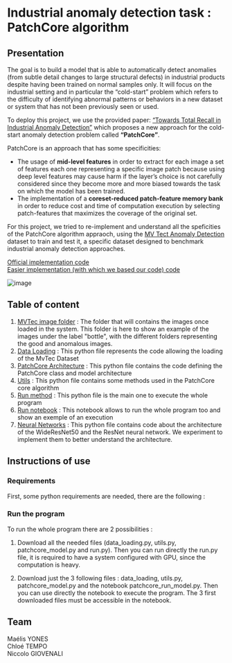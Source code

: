 # Industrial anomaly detection task : PatchCore algorithm

## Presentation 
The goal is to build a model that is able to automatically detect anomalies (from subtle detail changes to large structural defects) in industrial products despite having been trained on normal samples only. It will focus on the industrial setting and in particular the “cold-start” problem which refers to the difficulty of identifying abnormal patterns or behaviors in a new dataset or system that has not been previously seen or used. 

To deploy this project, we use the provided paper: [“Towards Total Recall in Industrial Anomaly Detection”](https://openaccess.thecvf.com/content/CVPR2022/papers/Roth_Towards_Total_Recall_in_Industrial_Anomaly_Detection_CVPR_2022_paper.pdf) which proposes a new approach for the cold-start anomaly detection problem called **“PatchCore”**. 

PatchCore is an approach that has some specificities:
- The usage of **mid-level features** in order to extract for each image a set of features each one representing a specific image patch because using deep level features may cause harm if the layer’s choice is not carefully considered since they become more and more biased towards the task on which the model has been trained.
- The implementation of a **coreset-reduced patch-feature memory bank** in order to reduce cost and time of computation execution by selecting patch-features that maximizes the coverage of the original set.

For this project, we tried to re-implement and understand all the speficities of the PatchCore algorithm appraoch, using the [MV Tect Anomaly Detection](https://www.mvtec.com/company/research/datasets/mvtec-ad/) dataset to train and test it, a specific dataset designed to benchmark industrial anomaly detection approaches. 

[Official implementation code](github.com/amazon-research/patchcore-inspection)   
[Easier implementation (with which we based our code) code](https://github.com/rvorias/ind_knn_ad)

![image](https://user-images.githubusercontent.com/76529865/214596320-fb91598d-4fe9-4d2d-886b-49216d621fef.png)

## Table of content 
1. [MVTec image folder](#C_mvtec_anomaly_detection/bottle) : The folder that will contains the images once loaded in the system. This folder is here to show an example of the images under the label "bottle", with the different folders representing the good and anomalous images. 
2. [Data Loading](#data_loading.py) : This python file represents the code allowing the loading of the MvTec Dataset
3. [PatchCore Architecture](#patchcore_model.py) : This python file contains the code defining the PatchCore class and model architecture
4. [Utils](#utils.py) : This python file contains some methods used in the PatchCore core algorithm
5. [Run method](#run.py) : This python file is the main one to execute the whole program
6. [Run notebook](#patchcore_run_notebook.ipynb) : This notebook allows to run the whole program too and show an exemple of an execution
7. [Neural Networks](#neural_networks.py) : This python file contains code about the architecture of the WideResNet50 and the ResNet neural network. We experiment to implement them to better understand the architecture.

## Instructions of use 

### Requirements 
First, some python requirements are needed, there are the following : 

### Run the program
To run the whole program there are 2 possibilities : 

1. Download all the needed files (data_loading.py, utils.py, patchcore_model.py and run.py). Then you can run directly the run.py file, it is required to have a system configured with GPU, since the computation is heavy. 

2. Download just the 3 following files : data_loading, utils.py, patchcore_model.py and the notebook patchcore_run_model.py. Then you can use directly the notebook to execute the program. The 3 first downloaded files must be accessible in the notebook. 

## Team 
Maélis YONES  
Chloé TEMPO  
Niccolo GIOVENALI
